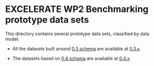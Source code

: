 # EXCELERATE WP2 Benchmarking prototype data sets

This directory contains several prototype data sets, classified by data model.

* All the datasets built around [0.3 schema](../json-schemas/0.3.x) are available at [0.3.x](0.3.x).

* The datasets based on [0.4 schema](../json-schemas/0.4.x) are available at [0.4.x](0.4.x).
